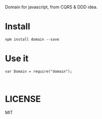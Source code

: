 
Domain for javascript, from CQRS & DDD idea.

Install
=======

    npm install domain --save


Use it
======

```
var Domain = require("domain");



```




LICENSE
=======
MIT